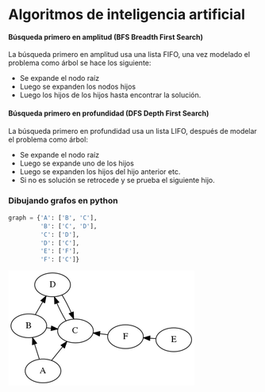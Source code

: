 # Algoritmos de inteligencia artificial


#### Búsqueda primero en amplitud (BFS Breadth First Search)

La búsqueda primero en amplitud usa una lista FIFO, una vez modelado el problema como árbol se hace los siguiente:

- Se expande el nodo raíz 
- Luego se expanden los nodos hijos
- Luego los hijos de los hijos hasta encontrar la solución.

#### Búsqueda primero en profundidad (DFS Depth First Search) 

La búsqueda primero en profundidad usa un lista LIFO, después de modelar el problema como árbol:

- Se expande el nodo raíz 
- Luego se expande uno de los hijos 
- Luego se expanden los hijos del hijo anterior etc.
- Si no es solución se retrocede y se prueba el siguiente hijo.

### Dibujando grafos en python

```python
graph = {'A': ['B', 'C'],
         'B': ['C', 'D'],
         'C': ['D'],
         'D': ['C'],
         'E': ['F'],
         'F': ['C']}
```

![Con titulo](graph_2.png "grafo de numeros")